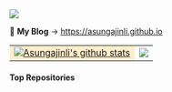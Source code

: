 <img src="https://capsule-render.vercel.app/api?type=rect&color=gradient&customColorList=0,2,2,5,30&height=300&section=header&text=I'm%20Lee%20Sungjin%20👋&fontSize=90" />

🔭 **My Blog** &rarr; https://asungajinli.github.io

<table>
      <tr>
        <td bgcolor = "#ffeecc"><a href="https://github.com/anuraghazra/github-readme-stats"><img align="center" src="https://github-readme-stats.vercel.app/api?username=asungajinli&show_icons=true&include_all_commits=true&theme=buefy&hide_border=true" alt="Asungajinli's github stats" /></a></td><td><img align="center" src="https://github-readme-stats.vercel.app/api/top-langs/?username=asungajinli&layout=compact&theme=buefy&hide_border=true" /></a></td>
      </tr>
</table>


#### Top Repositories

<!--
**asungajinli/asungajinli** is a ✨ _special_ ✨ repository because its `README.md` (this file) appears on your GitHub profile.

Here are some ideas to get you started:

- 🔭 I’m currently working on ...
- 🌱 I’m currently learning ...
- 👯 I’m looking to collaborate on ...
- 🤔 I’m looking for help with ...
- 💬 Ask me about ...
- 📫 How to reach me: ...
- 😄 Pronouns: ...
- ⚡ Fun fact: ...
-->
